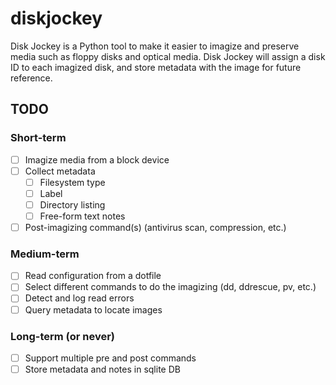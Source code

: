 # diskjockey

Disk Jockey is a Python tool to make it easier to imagize and preserve media such as floppy disks and optical media. Disk Jockey will assign a disk ID to each imagized disk, and store metadata with the image for future reference.

## TODO

### Short-term

- [ ] Imagize media from a block device
- [ ] Collect metadata
    - [ ] Filesystem type
    - [ ] Label
    - [ ] Directory listing
    - [ ] Free-form text notes
- [ ] Post-imagizing command(s) (antivirus scan, compression, etc.)

### Medium-term

- [ ] Read configuration from a dotfile
- [ ] Select different commands to do the imagizing (dd, ddrescue, pv, etc.)
- [ ] Detect and log read errors
- [ ] Query metadata to locate images

### Long-term (or never)

- [ ] Support multiple pre and post commands
- [ ] Store metadata and notes in sqlite DB